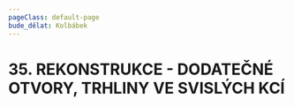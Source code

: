 ```yaml
---
pageClass: default-page
bude_dělat: Kolbábek
---
```


# 35. REKONSTRUKCE - DODATEČNÉ OTVORY, TRHLINY VE SVISLÝCH KCÍ
